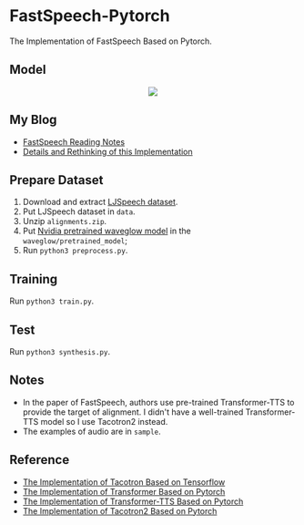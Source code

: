 # FastSpeech-Pytorch
The Implementation of FastSpeech Based on Pytorch.

## Model
<div style="text-align: center">
    <img src="img/model.png" style="max-width:100%;">
</div>

## My Blog
- [FastSpeech Reading Notes](https://zhuanlan.zhihu.com/p/67325775)
- [Details and Rethinking of this Implementation](https://zhuanlan.zhihu.com/p/67939482)

## Prepare Dataset
1. Download and extract [LJSpeech dataset](https://keithito.com/LJ-Speech-Dataset/).
2. Put LJSpeech dataset in `data`.
3. Unzip `alignments.zip`.
4. Put [Nvidia pretrained waveglow model](https://drive.google.com/file/d/1WsibBTsuRg_SF2Z6L6NFRTT-NjEy1oTx/view?usp=sharing) in the `waveglow/pretrained_model`;
5. Run `python3 preprocess.py`.

## Training
Run `python3 train.py`.

## Test
Run `python3 synthesis.py`.

## Notes
- In the paper of FastSpeech, authors use pre-trained Transformer-TTS to provide the target of alignment. I didn't have a well-trained Transformer-TTS model so I use Tacotron2 instead.
- The examples of audio are in `sample`.

## Reference
- [The Implementation of Tacotron Based on Tensorflow](https://github.com/keithito/tacotron)
- [The Implementation of Transformer Based on Pytorch](https://github.com/jadore801120/attention-is-all-you-need-pytorch)
- [The Implementation of Transformer-TTS Based on Pytorch](https://github.com/xcmyz/Transformer-TTS)
- [The Implementation of Tacotron2 Based on Pytorch](https://github.com/NVIDIA/tacotron2)